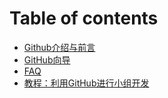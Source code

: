 # Table of contents

* [Github介绍与前言](README.md)
* [GitHub向导](github-xiang-dao.md)
* [FAQ](faq.md)
* [教程：利用GitHub进行小组开发](shi-zhan-li-yong-github-jin-hang-xiao-zu-kai-fa.md)

